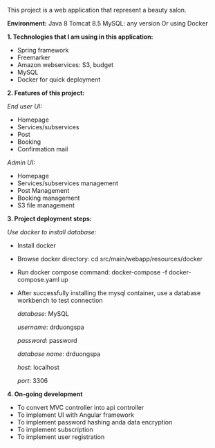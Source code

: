 This project is a web application that represent a beauty salon.

**Environment:**
Java 8
Tomcat 8.5
MySQL: any version Or using Docker

**1. Technologies that I am using in this application:**
* Spring framework
* Freemarker
* Amazon webservices: S3, budget
* MySQL
* Docker for quick deployment

**2. Features of this project:**

_End user UI:_
* Homepage
* Services/subservices
* Post
* Booking
* Confirmation mail

_Admin UI:_
* Homepage
* Services/subservices management
* Post Management
* Booking management
* S3 file management

**3. Project deployment steps:**

_Use docker to install database:_
- Install docker
- Browse docker directory:
  cd src/main/webapp/resources/docker
- Run docker compose command:
  docker-compose -f docker-compose.yaml up
- After successfully installing the mysql container, use a database workbench to test connection

  _database_: MySQL

  _username_: drduongspa

  _password_: password

  _database name_: drduongspa

  _host_: localhost

  _port_: 3306

**4. On-going development**

- To convert MVC controller into api controller
- To implement UI with Angular framework
- To implement password hashing anda data encryption
- To implement subscription
- To implement user registration
